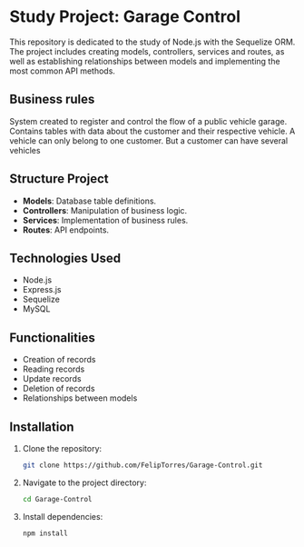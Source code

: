 # Study Project: Garage Control

This repository is dedicated to the study of Node.js with the Sequelize ORM. The project includes creating models, controllers, services and routes, as well as establishing relationships between models and implementing the most common API methods.

## Business rules

System created to register and control the flow of a public vehicle garage. Contains tables with data about the customer and their respective vehicle.
A vehicle can only belong to one customer. But a customer can have several vehicles

## Structure Project

- **Models**: Database table definitions.
- **Controllers**: Manipulation of business logic.
- **Services**: Implementation of business rules.
- **Routes**: API endpoints.

## Technologies Used

- Node.js
- Express.js
- Sequelize
- MySQL

## Functionalities

- Creation of records
- Reading records
- Update records
- Deletion of records
- Relationships between models

## Installation

1. Clone the repository:
    ```bash
    git clone https://github.com/FelipTorres/Garage-Control.git
    ```

2. Navigate to the project directory:
    ```bash
    cd Garage-Control
    ```
3. Install dependencies:
    ```bash
    npm install
    ```


